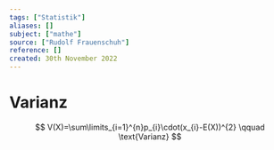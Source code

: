 ```yaml
---
tags: ["Statistik"]
aliases: []
subject: ["mathe"]
source: ["Rudolf Frauenschuh"]
reference: []
created: 30th November 2022
---
```


# Varianz
$$
V(X)=\sum\limits_{i=1}^{n}p_{i}\cdot(x_{i}-E(X))^{2} \qquad \text{Varianz}
$$
